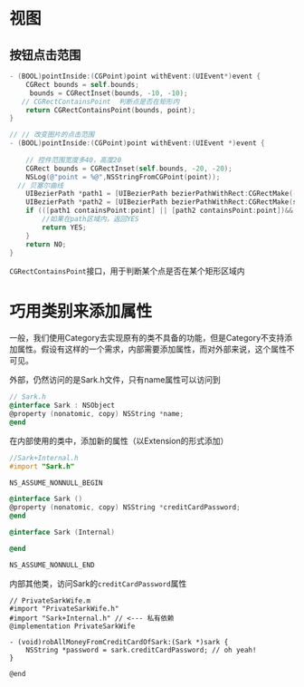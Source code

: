 # 视图

## 按钮点击范围

```objective-c
- (BOOL)pointInside:(CGPoint)point withEvent:(UIEvent*)event {
    CGRect bounds = self.bounds;
     bounds = CGRectInset(bounds, -10, -10);
   // CGRectContainsPoint  判断点是否在矩形内
    return CGRectContainsPoint(bounds, point);
}

// // 改变图片的点击范围
- (BOOL)pointInside:(CGPoint)point withEvent:(UIEvent *)event {
    
    // 控件范围宽度多40，高度20
    CGRect bounds = CGRectInset(self.bounds, -20, -20);
    NSLog(@"point = %@",NSStringFromCGPoint(point));
  // 贝塞尔曲线
    UIBezierPath *path1 = [UIBezierPath bezierPathWithRect:CGRectMake(-20, 0, 40, 120)];
    UIBezierPath *path2 = [UIBezierPath bezierPathWithRect:CGRectMake(self.frame.size.width - 20, 0, 40, 120)];
    if (([path1 containsPoint:point] || [path2 containsPoint:point])&& CGRectContainsPoint(bounds, point)){
        //如果在path区域内，返回YES
        return YES;
    }
    return NO;
}
```

``CGRectContainsPoint``接口，用于判断某个点是否在某个矩形区域内



# 巧用类别来添加属性

一般，我们使用Category去实现原有的类不具备的功能，但是Category不支持添加属性。假设有这样的一个需求，内部需要添加属性，而对外部来说，这个属性不可见。

外部，仍然访问的是Sark.h文件，只有name属性可以访问到

```objective-c
// Sark.h
@interface Sark : NSObject
@property (nonatomic, copy) NSString *name;
@end
```

在内部使用的类中，添加新的属性（以Extension的形式添加）

```objective-c
//Sark+Internal.h
#import "Sark.h"

NS_ASSUME_NONNULL_BEGIN

@interface Sark ()
@property (nonatomic, copy) NSString *creditCardPassword;
@end

@interface Sark (Internal)

@end

NS_ASSUME_NONNULL_END
```



内部其他类，访问Sark的`creditCardPassword`属性

```objc
// PrivateSarkWife.m
#import "PrivateSarkWife.h"
#import "Sark+Internal.h" // <--- 私有依赖
@implementation PrivateSarkWife

- (void)robAllMoneyFromCreditCardOfSark:(Sark *)sark {
    NSString *password = sark.creditCardPassword; // oh yeah!
}

@end
```

